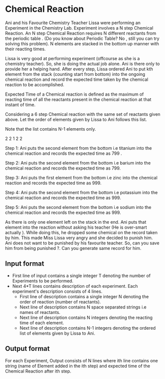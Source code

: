 # Chemical Reaction

Ani and his Favourite Chemistry Teacher Lissa were performing an Experiment in the Chemistry Lab. Experiment involves a N step Chemical Reaction. An N step Chemical Reaction requires N different reactants from the periodic table . (Do you know about Periodic Table? No , still you can try solving this problem). N elements are stacked in the bottom up manner with their reacting times.

Lissa is very good at performing experiment (offcourse as she is a chemistry teacher). So, she is doing the actual job alone. Ani is there only to provide her a helping hand. After every step, Lissa ordered Ani to put kth element from the stack (counting start from bottom) into the ongoing chemical reaction and record the expected time taken by the chemical reaction to be accomplished.

Expected Time of a Chemical reaction is defined as the maximum of reacting time of all the reactants present in the chemical reaction at that instant of time.

Considering a 6 step Chemical reaction with the same set of reactants given above. Let the order of elements given by Lissa to Ani follows this list.

Note that the list contains N-1 elements only.

2 2 1 2 2

Step 1: Ani puts the second element from the bottom i.e titanium into the chemical reaction and records the expected time as 799 .

Step 2: Ani puts the second element from the bottom i.e barium into the chemical reaction and records the expected time as 799.

Step 3: Ani puts the first element from the bottom i.e zinc into the chemical reaction and records the expected time as 999.

Step 4: Ani puts the second element from the bottom i.e potassium into the chemical reaction and records the expected time as 999.

Step 5: Ani puts the second element from the bottom i.e sodium into the chemical reaction and records the expected time as 999.

As there is only one element left on the stack in the end. Ani puts that element into the reaction without asking his teacher (He is over-smart actually ). While doing this, he dropped some chemical on the record taken by him. This made Miss Lissa very angry and she decided to punish him. Ani does not want to be punished by his favourite teacher. So, can you save him from being punished ?. Can you generate same record for him.

## Input format

- First line of input contains a single integer T denoting the number of Experiments to be performed.
- Next 4\*T lines contains description of each experiment. Each experiment's description consists of 4 lines.
  - First line of description contains a single integer N denoting the order of reaction (number of reactants).
  - Next line of description contains N space separated strings i.e names of reactants.
  - Next line of description contains N integers denoting the reacting time of each element.
  - Next line of description contains N-1 integers denoting the ordered list of elements given by Lissa to Ani.

## Output format

For each Experiment, Output consists of N lines where ith line contains one string (name of Element added in the ith step) and expected time of the Chemical Reaction after ith step.
